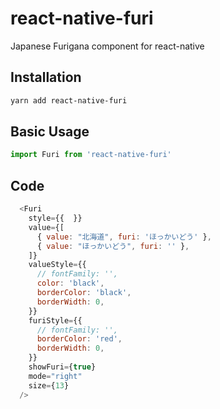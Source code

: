 # react-native-furi

Japanese Furigana component for react-native

## Installation

```sh
yarn add react-native-furi
```

## Basic Usage

```javascript
import Furi from 'react-native-furi'
```

## Code

```js
  <Furi
    style={{  }}
    value={[
      { value: "北海道", furi: 'ほっかいどう' },
      { value: "ほっかいどう", furi: '' },
    ]}
    valueStyle={{
      // fontFamily: '',
      color: 'black',
      borderColor: 'black',
      borderWidth: 0,
    }}
    furiStyle={{
      // fontFamily: '',
      borderColor: 'red',
      borderWidth: 0,
    }}
    showFuri={true}
    mode="right"
    size={13}
  />
```
